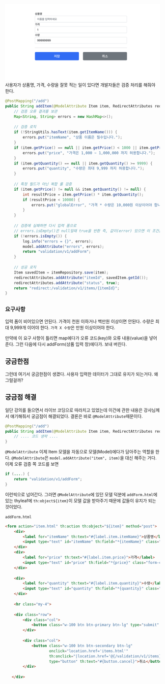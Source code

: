 ![addItem](./images/addItem.png)
사용자가 상품명, 가격, 수량을 잘못 적는 일이 있다면 개발자들은 검증 처리를 해줘야 한다.
```java
@PostMapping("/add")  
public String addItem(@ModelAttribute Item item, RedirectAttributes redirectAttributes, Model model) {  
    // 검증 오류 결과를 보관  
    Map<String, String> errors = new HashMap<>();  
  
    // 검증 로직  
    if (!StringUtils.hasText(item.getItemName())) {  
        errors.put("itemName", "상품 이름은 필수입니다.");  
    }  
    if (item.getPrice() == null || item.getPrice() < 1000 || item.getPrice() > 1000000) {  
        errors.put("price", "가격은 1,000 ~ 1,000,000 까지 허용합니다.");  
    }  
    if (item.getQuantity() == null || item.getQuantity() >= 9999) {  
        errors.put("quantity", "수량은 최대 9,999 까지 허용합니다.");  
    }  
  
    // 특정 필드가 아닌 복합 룰 검증  
    if (item.getPrice() != null && item.getQuantity() != null) {  
        int resultPrice = item.getPrice() * item.getQuantity();  
        if (resultPrice < 10000) {  
            errors.put("globalError", "가격 * 수량은 10,000원 이상이어야 합니다." + resultPrice);  
        }  
    }  
  
    // 검증에 실패하면 다시 입력 폼으로  
    // errors.isEmpty()은 null일때 true을 반환 즉, 값이(error) 있으면 이 조건문 실행    
    if (!errors.isEmpty()) {  
        log.info("errors = {}", errors);  
        model.addAttribute("errors", errors);  
        return "validation/v1/addForm";  
    }  
  
    // 성공 로직  
    Item savedItem = itemRepository.save(item);  
    redirectAttributes.addAttribute("itemId", savedItem.getId());  
    redirectAttributes.addAttribute("status", true);  
    return "redirect:/validation/v1/items/{itemId}";
}
```
## `요구사항`
입력 폼이 비어있으면 안된다.
가격이 천원 이하거나 백만원 이상이면 안된다.
수량은 최대 9,999개 이어야 한다.
`가격 X 수량`은 만원 이상이어야 한다.

만약에 이 요구 사항이 틀리면 map에다가 오류 코드(key)와 오류 내용(value)을 넣어준다.
그런 다음에 다시 addForm(상품 입력 창)에다가. 보내 버린다. 

## 궁금한점
그런데 여기서 궁금한점이 생겼다. 사용자 입력한 데이터가 그대로 유지가 되는거다. 왜 그럴걸까?

## 궁금점 해결
일단 강의를 들으면서 라이브 코딩으로 따라치고 있었는데 이건에 관한 내용은 강사님께서 얘기해줘서 궁금점이 해결되었다. 결론은 바로 `@ModelAttribute`때문이다.
```java
@PostMapping("/add")  
public String addItem(@ModelAttribute Item item, RedirectAttributes redirectAttributes, Model model {
	// .... 코드 생략 ....
}
```
`@ModelAttribute` 이제 Item 모델을 자동으로 모델(Model)에다가 담아주는 역할을 한다.
`@ModelAttribute`은 `model.addAttribute("item", item)`을 대신 해주는 거다.
이제 오류 검증 쪽 코드를 보면
```java
if (....) {
	return "validation/v1/addForm";
}
```
이런씩으로 넘어간다. 그러면 `@ModelAttribute`에 있던 모델 덕분에 `addForm.html`에 있는 thyleaf에 `th:object${item}`이 모델 값을 받아주기 때문에 값들이 유지가 되는 것이었다.


`addForm.html`
```html
<form action="item.html" th:action th:object="${item}" method="post">  
    <div>        
	    <label for="itemName" th:text="#{label.item.itemName}">상품명</label>  
        <input type="text" id="itemName" th:field="*{itemName}" class="form-control" placeholder="이름을 입력하세요">  
    </div>    
    <div>        
	    <label for="price" th:text="#{label.item.price}">가격</label>  
        <input type="text" id="price" th:field="*{price}" class="form-control" placeholder="가격을 입력하세요">  
    </div>
    
	<div>
		<label for="quantity" th:text="#{label.item.quantity}">수량</label>  
        <input type="text" id="quantity" th:field="*{quantity}" class="form-control" placeholder="수량을 입력하세요">  
    </div>  
    
    <hr class="my-4">  
  
    <div class="row">  
        <div class="col">  
            <button class="w-100 btn btn-primary btn-lg" type="submit" th:text="#{button.save}">상품 등록</button>  
        </div>
        
		<div class="col">  
            <button class="w-100 btn btn-secondary btn-lg"  
                    onclick="location.href='items.html'"  
                    th:onclick="|location.href='@{/validation/v1/items}'|"  
                    type="button" th:text="#{button.cancel}">취소</button>  
        </div> 
        
   </div>
```